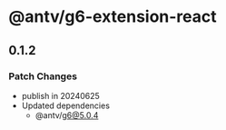 # @antv/g6-extension-react

## 0.1.2

### Patch Changes

- publish in 20240625
- Updated dependencies
  - @antv/g6@5.0.4

